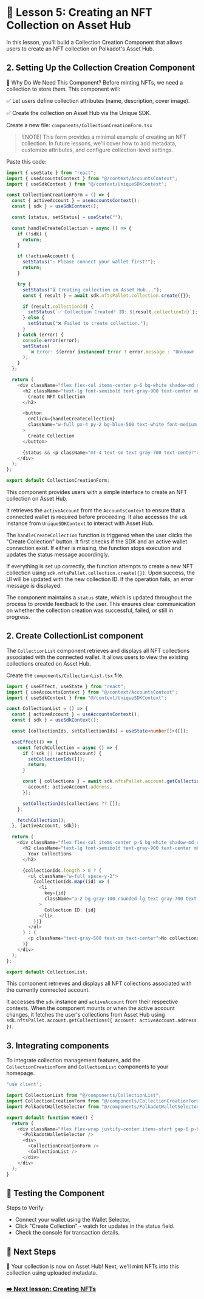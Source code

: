 # 🎨 Lesson 5: Creating an NFT Collection on Asset Hub

In this lesson, you'll build a Collection Creation Component that allows users to create an NFT collection on Polkadot's Asset Hub.

## 2. Setting Up the Collection Creation Component

📌 Why Do We Need This Component?
Before minting NFTs, we need a collection to store them. This component will:

✅ Let users define collection attributes (name, description, cover image).

✅ Create the collection on Asset Hub via the Unique SDK.

Create a new file: `components/CollectionCreationForm.tsx`

> ![NOTE]
> This form provides a minimal example of creating an NFT collection. In future lessons, we'll cover how to add metadata, customize attributes, and configure collection-level settings.

Paste this code:

```ts
import { useState } from "react";
import { useAccountsContext } from "@/context/AccountsContext";
import { useSdkContext } from "@/context/UniqueSDKContext";

const CollectionCreationForm = () => {
  const { activeAccount } = useAccountsContext();
  const { sdk } = useSdkContext();

  const [status, setStatus] = useState("");

  const handleCreateCollection = async () => {
    if (!sdk) {
      return;
    }

    if (!activeAccount) {
      setStatus("⚠️ Please connect your wallet first!");
      return;
    }

    try {
      setStatus("⏳ Creating collection on Asset Hub...");
      const { result } = await sdk.nftsPallet.collection.create({});

      if (result.collectionId) {
        setStatus(`✅ Collection Created! ID: ${result.collectionId}`);
      } else {
        setStatus("❌ Failed to create collection.");
      }
    } catch (error) {
      console.error(error);
      setStatus(
        `❌ Error: ${error instanceof Error ? error.message : "Unknown error"}`
      );
    }
  };

  return (
    <div className="flex flex-col items-center p-6 bg-white shadow-md rounded-xl border w-80">
      <h2 className="text-lg font-semibold text-gray-900 text-center mb-4">
        Create NFT Collection
      </h2>

      <button
        onClick={handleCreateCollection}
        className="w-full px-4 py-2 bg-blue-500 text-white font-medium rounded-lg hover:bg-blue-600 transition"
      >
        Create Collection
      </button>

      {status && <p className="mt-4 text-sm text-gray-700 text-center">{status}</p>}
    </div>
  );
};

export default CollectionCreationForm;
```

This component provides users with a simple interface to create an NFT collection on Asset Hub.

It retrieves the `activeAccount` from the `AccountsContext` to ensure that a connected wallet is required before proceeding. It also accesses the `sdk` instance from `UniqueSDKContext` to interact with Asset Hub.

The `handleCreateCollection` function is triggered when the user clicks the "Create Collection" button. It first checks if the SDK and an active wallet connection exist. If either is missing, the function stops execution and updates the status message accordingly.

If everything is set up correctly, the function attempts to create a new NFT collection using `sdk.nftsPallet.collection.create({})`. Upon success, the UI will be updated with the new collection ID. If the operation fails, an error message is displayed.

The component maintains a `status` state, which is updated throughout the process to provide feedback to the user. This ensures clear communication on whether the collection creation was successful, failed, or still in progress.

## 2. Create CollectionList component

The `CollectionList` component retrieves and displays all NFT collections associated with the connected wallet. It allows users to view the existing collections created on Asset Hub.

Create the `components/CollectionList.tsx` file.

```ts
import { useEffect, useState } from "react";
import { useAccountsContext } from "@/context/AccountsContext";
import { useSdkContext } from "@/context/UniqueSDKContext";

const CollectionList = () => {
  const { activeAccount } = useAccountsContext();
  const { sdk } = useSdkContext();

  const [collectionIds, setCollectionIds] = useState<number[]>([]);

  useEffect(() => {
    const fetchCollection = async () => {
      if (!sdk || !activeAccount) {
        setCollectionIds([]);
        return;
      }

      const { collections } = await sdk.nftsPallet.account.getCollections({
        account: activeAccount.address,
      });

      setCollectionIds(collections ?? []);
    };

    fetchCollection();
  }, [activeAccount, sdk]);

  return (
    <div className="flex flex-col items-center p-6 bg-white shadow-md rounded-xl border w-80">
      <h2 className="text-lg font-semibold text-gray-900 text-center mb-4">
        Your Collections
      </h2>

      {collectionIds.length > 0 ? (
        <ul className="w-full space-y-2">
          {collectionIds.map((id) => (
            <li
              key={id}
              className="p-2 bg-gray-100 rounded-lg text-gray-700 text-center text-sm"
            >
              Collection ID: {id}
            </li>
          ))}
        </ul>
      ) : (
        <p className="text-gray-500 text-sm text-center">No collections found.</p>
      )}
    </div>
  );
};

export default CollectionList;
```

This component retrieves and displays all NFT collections associated with the currently connected account.

It accesses the `sdk` instance and `activeAccount` from their respective contexts. When the component mounts or when the active account changes, it fetches the user's collections from Asset Hub using `sdk.nftsPallet.account.getCollections({ account: activeAccount.address })`.

## 3. Integrating components

To integrate collection management features, add the `CollectionCreationForm` and `CollectionList` components to your homepage.

```ts
"use client";

import CollectionList from "@/components/CollectionList";
import CollectionCreationForm from "@/components/CollectionCreationForm";
import PolkadotWalletSelector from "@/components/PolkadotWalletSelector";

export default function Home() {
  return (
    <div className="flex flex-wrap justify-center items-start gap-6 p-6 bg-gray-50 min-h-screen">
      <PolkadotWalletSelector />
      <div>
        <CollectionCreationForm />
        <CollectionList />
      </div>
    </div>
  );
}
```

## 🧪 Testing the Component

Steps to Verify:
- Connect your wallet using the Wallet Selector.
- Click "Create Collection" - watch for updates in the status field.
- Check the console for transaction details.

## 🚀 Next Steps
🎉 Your collection is now on Asset Hub! Next, we'll mint NFTs into this collection using uploaded metadata.

### [➡️ Next lesson: Creating NFTs](./lesson-6-nfts.md)